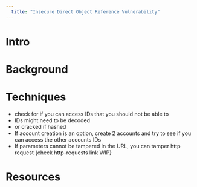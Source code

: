```yaml
---
  title: "Insecure Direct Object Reference Vulnerability"
---
```

# Intro
# Background
# Techniques
- check for if you can access IDs that you should not be able to
- IDs might need to be decoded
- or cracked if hashed
- If account creation is an option, create 2 accounts and try to see if you can access the other accounts IDs
- If parameters cannot be tampered in the URL, you can tamper http request {check http-requests link WIP}
# Resources
